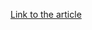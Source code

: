 [Link to the article](https://fieldeffect.com/blog/palo-alto-investigates-potential-rce-bug-in-firewalls)
